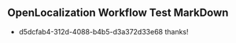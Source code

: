 ## OpenLocalization Workflow Test MarkDown
* d5dcfab4-312d-4088-b4b5-d3a372d33e68 
thanks!<!--HONumber=Mar16_HO2-->

